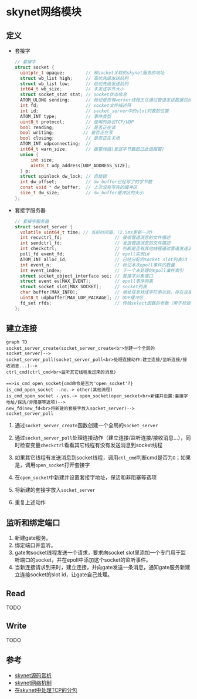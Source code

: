 # skynet网络模块



## 定义

- 套接字

  ```c
  // 套接字
  struct socket {
  	uintptr_t opaque;        // 和socket关联的skynet服务的地址
  	struct wb_list high;     // 高优先级发送队列
  	struct wb_list low;      // 低优先级发送队列
  	int64_t wb_size;         // 未发送字节大小
  	struct socket_stat stat; // socket状态信息
  	ATOM_ULONG sending;      // 标记是否有worker线程正在通过管道发送数据包给socket线程
  	int fd;                  // socket文件描述符
  	int id;                  // socket_server中的slot列表的位置
  	ATOM_INT type;           // 事件类型
  	uint8_t protocol;        // 使用的协议TCP/UDP
  	bool reading;            // 是否正在读
  	bool writing;			// 是否正在写
  	bool closing;            // 是否正在关闭
  	ATOM_INT udpconnecting;  // 
  	int64_t warn_size;       // 报警阀值(发送字节数超过此值报警)
  	union {
  		int size;
  		uint8_t udp_address[UDP_ADDRESS_SIZE];
  	} p;
  	struct spinlock dw_lock; // 自旋锁
  	int dw_offset;           // dw_buffer已经写了的字节数
  	const void * dw_buffer;  // 上次没有写完的缓冲区
  	size_t dw_size;          // dw_buffer缓冲区的大小
  };
  ```

- 套接字服务器

  ```c
  // 套接字服务器
  struct socket_server {
  	volatile uint64_t time; // 当前时间值，(2.5ms更新一次)
  	int recvctrl_fd;                    // 接收管道消息的文件描述
  	int sendctrl_fd;                    // 发送管道消息的文件描述
  	int checkctrl;                      // 判断是否有其他线程通过管道发送消息到socket线程; 1:有
  	poll_fd event_fd;                   // epoll实例id
  	ATOM_INT alloc_id;                  // 已经分配的socket slot列表id
  	int event_n;                        // 标记本次epoll事件的数量
  	int event_index;                    // 下一个未处理的epoll事件索引
  	struct socket_object_interface soi; // 套接字对象接口
  	struct event ev[MAX_EVENT];         // epoll事件列表
  	struct socket slot[MAX_SOCKET];     // socket列表
  	char buffer[MAX_INFO];              // 地址信息转成字符串以后，存在这里
  	uint8_t udpbuffer[MAX_UDP_PACKAGE];	// UDP缓冲区
  	fd_set rfds;                        // 传给select函数的参数（用于检查worker线程是否有消息发送给socket线程）
  };
  ```

  

## 建立连接

```mermaid
graph TD
socket_server_create(socket_server_create<br>创建一个全局的socket_server)-->
socket_server_poll(socket_server_poll<br>处理连接动作:建立连接/监听连接/接收消息...)-->
ctrl_cmd(ctrl_cmd<br>监听其它线程发过来的消息)

==>is_cmd_open_socket{cmd命令是否为'open_socket'?}
is_cmd_open_socket -.no.-> other(其他流程)
is_cmd_open_socket -.yes.-> open_socket(open_socket<br>新建并设置:套接字地址/保活/非阻塞等选项)-->
new_fd(new_fd<br>将新建的套接字放入socket_server)-->
socket_server_poll

```

1. 通过`socket_server_create`函数创建一个全局的`socket_server`

2. 通过`socket_server_poll`处理连接动作（建立连接/监听连接/接收消息...），同时检查变量`checkctrl`看看其它线程有没有发送消息到socket线程

3. 如果其它线程有发送消息到socket线程，调用`ctl_cmd`判断cmd是否为`O`；如果是，调用`open_socket`打开套接字

4. 在`open_socket`中新建并设置套接字地址，保活和非阻塞等选项

5. 将新建的套接字放入`socket_server`

6. 重复上述动作

   

## 监听和绑定端口

1. 新建gate服务。
2. 绑定端口并监听。
3. gate向socket线程发送一个请求，要求向socket slot里添加一个专门用于监听端口的socket，并在epoll中添加这个socket的监听事件。
4. 当新连接请求到来时，建立连接，并向gate发送一条消息，通知gate服务新建立连接socket的slot id，让gate自己处理。



## Read

TODO



## Write

TODO



## 参考

- [skynet源码赏析](https://manistein.github.io/blog/post/server/skynet/skynet%E6%BA%90%E7%A0%81%E8%B5%8F%E6%9E%90/)
- [skynet网络机制](https://manistein.github.io/blog/post/server/skynet/skynet%E7%BD%91%E7%BB%9C%E6%9C%BA%E5%88%B6/)
- [在skynet中处理TCP的分包](https://blog.codingnow.com/2016/03/skynet_tcp_package.html)

